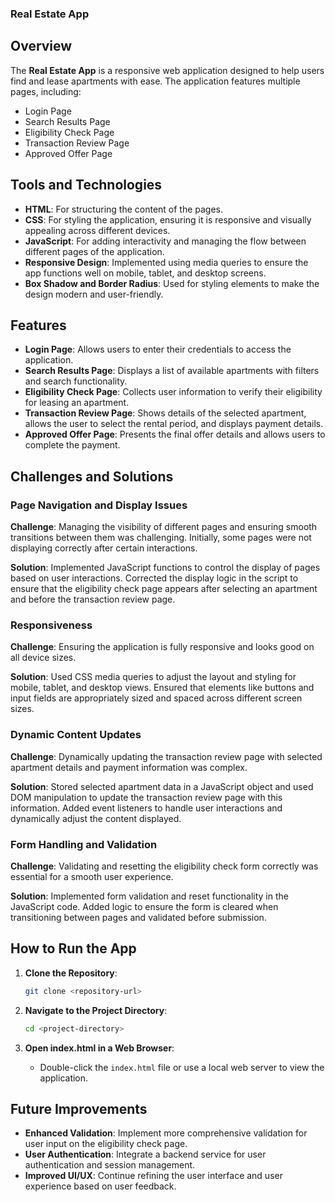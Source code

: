 


### **Real Estate App**

## Overview

The **Real Estate App** is a responsive web application designed to help users find and lease apartments with ease. The application features multiple pages, including:

- Login Page
- Search Results Page
- Eligibility Check Page
- Transaction Review Page
- Approved Offer Page

## Tools and Technologies

- **HTML**: For structuring the content of the pages.
- **CSS**: For styling the application, ensuring it is responsive and visually appealing across different devices.
- **JavaScript**: For adding interactivity and managing the flow between different pages of the application.
- **Responsive Design**: Implemented using media queries to ensure the app functions well on mobile, tablet, and desktop screens.
- **Box Shadow and Border Radius**: Used for styling elements to make the design modern and user-friendly.

## Features

- **Login Page**: Allows users to enter their credentials to access the application.
- **Search Results Page**: Displays a list of available apartments with filters and search functionality.
- **Eligibility Check Page**: Collects user information to verify their eligibility for leasing an apartment.
- **Transaction Review Page**: Shows details of the selected apartment, allows the user to select the rental period, and displays payment details.
- **Approved Offer Page**: Presents the final offer details and allows users to complete the payment.

## Challenges and Solutions

### Page Navigation and Display Issues

**Challenge**: Managing the visibility of different pages and ensuring smooth transitions between them was challenging. Initially, some pages were not displaying correctly after certain interactions.

**Solution**: Implemented JavaScript functions to control the display of pages based on user interactions. Corrected the display logic in the script to ensure that the eligibility check page appears after selecting an apartment and before the transaction review page.

### Responsiveness

**Challenge**: Ensuring the application is fully responsive and looks good on all device sizes.

**Solution**: Used CSS media queries to adjust the layout and styling for mobile, tablet, and desktop views. Ensured that elements like buttons and input fields are appropriately sized and spaced across different screen sizes.

### Dynamic Content Updates

**Challenge**: Dynamically updating the transaction review page with selected apartment details and payment information was complex.

**Solution**: Stored selected apartment data in a JavaScript object and used DOM manipulation to update the transaction review page with this information. Added event listeners to handle user interactions and dynamically adjust the content displayed.

### Form Handling and Validation

**Challenge**: Validating and resetting the eligibility check form correctly was essential for a smooth user experience.

**Solution**: Implemented form validation and reset functionality in the JavaScript code. Added logic to ensure the form is cleared when transitioning between pages and validated before submission.

## How to Run the App

1. **Clone the Repository**:

    ```sh
    git clone <repository-url>
    ```

2. **Navigate to the Project Directory**:

    ```sh
    cd <project-directory>
    ```

3. **Open index.html in a Web Browser**:
   - Double-click the `index.html` file or use a local web server to view the application.

## Future Improvements

- **Enhanced Validation**: Implement more comprehensive validation for user input on the eligibility check page.
- **User Authentication**: Integrate a backend service for user authentication and session management.
- **Improved UI/UX**: Continue refining the user interface and user experience based on user feedback.
